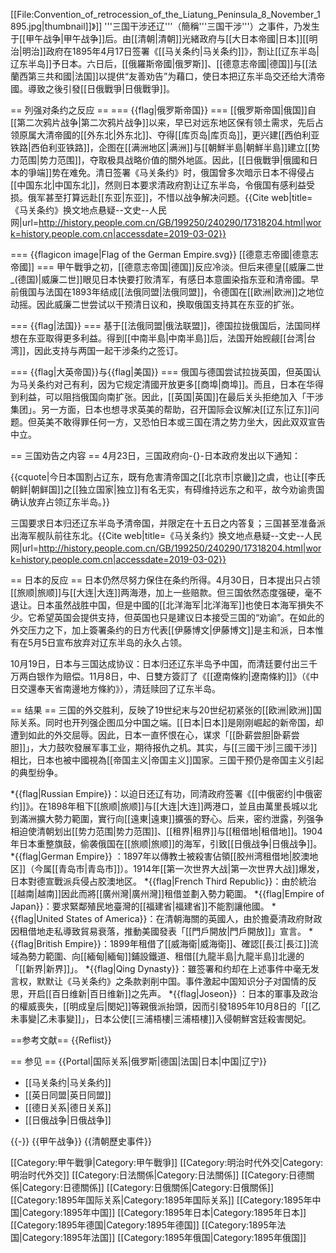 [[File:Convention_of_retrocession_of_the_Liatung_Peninsula_8_November_1895.jpg|thumbnail]]》]]
'''三国干涉还辽'''（簡稱'''三国干涉'''）之事件，乃发生于[[甲午战争|甲午战争]]后。由[[清朝|清朝]]光緒政府与[[大日本帝國|日本]][[明治|明治]]政府在1895年4月17日签署《[[马关条约|马关条约]]》，割让[[辽东半岛|辽东半岛]]予日本。六日后，[[俄羅斯帝國|俄罗斯]]、[[德意志帝國|德国]]与[[法蘭西第三共和國|法国]]以提供“友善劝告”为藉口，使日本把辽东半岛交还给大清帝國。導致之後引發[[日俄戰爭|日俄戰爭]]。

== 列强对条约之反应 ==
=== {{flag|俄罗斯帝国}} ===
[[俄罗斯帝国|俄国]]自[[第二次鸦片战争|第二次鸦片战争]]以来，早已对远东地区保有领土需求，先后占领原属大清帝國的[[外东北|外东北]]、夺得[[库页岛|库页岛]]，更兴建[[西伯利亚铁路|西伯利亚铁路]]，企图在[[满洲地区|满洲]]与[[朝鮮半島|朝鮮半島]]建立[[势力范围|势力范围]]，夺取极具战略价值的關外地區。因此，[[日俄戰爭|俄國和日本的爭端]]势在难免。清日签署《马关条约》时，俄国曾多次暗示日本不得侵占[[中国东北|中国东北]]，然则日本要求清政府割让辽东半岛，令俄国有感利益受损。俄军甚至打算远赴[[东亚|东亚]]，不惜以战争解决问题。<ref>{{Cite web|title=《马关条约》换文地点悬疑--文史--人民网|url=http://history.people.com.cn/GB/199250/240290/17318204.html|work=history.people.com.cn|accessdate=2019-03-02}}</ref>

=== {{flagicon image|Flag of the German Empire.svg}} [[德意志帝國|德意志帝國]] ===
甲午戰爭之初，[[德意志帝国|德国]]反应冷淡。但后来德皇[[威廉二世_(德国)|威廉二世]]眼见日本快要打败清军，有感日本意圖染指东亚和清帝國。早前俄国与法国在1893年结成[[法俄同盟|法俄同盟]]，令德国在[[欧洲|欧洲]]之地位动摇。因此威廉二世尝试以干预清日议和，换取俄国支持其在东亚的扩张。

=== {{flag|法国}} ===
基于[[法俄同盟|俄法联盟]]，德国拉拢俄国后，法国同样想在东亚取得更多利益。得到[[中南半島|中南半島]]后，法国开始觊觎[[台湾|台湾]]，因此支持与两国一起干涉条约之签订。

=== {{flag|大英帝国}}与{{flag|美国}} ===
俄国与德国尝试拉拢英国，但英国认为马关条约对己有利，因为它规定清國开放更多[[商埠|商埠]]。而且，日本在华得到利益，可以阻挡俄国向南扩张。因此，[[英国|英国]]在最后关头拒绝加入「干涉集团」。另一方面，日本也想寻求英美的帮助，召开国际会议解决[[辽东|辽东]]问题。但英美不敢得罪任何一方，又恐怕日本或三国在清之势力坐大，因此双双宣告中立。

== 三国劝告之内容 ==
4月23日，三国政府向-{}-日本政府发出以下通知：

{{cquote|今日本国割占辽东，既有危害清帝国之[[北京市|京畿]]之虞，也让[[李氏朝鲜|朝鲜国]]之[[独立国家|独立]]有名无实，有碍维持远东之和平，故今劝谕贵国确认放弃占领辽东半岛。}}

三国要求日本归还辽东半岛予清帝国，并限定在十五日之内答复；三国甚至准备派出海军舰队前往东北。<ref>{{Cite web|title=《马关条约》换文地点悬疑--文史--人民网|url=http://history.people.com.cn/GB/199250/240290/17318204.html|work=history.people.com.cn|accessdate=2019-03-02}}</ref>

== 日本的反应 ==
日本仍然尽努力保住在条约所得。4月30日，日本提出只占领[[旅顺|旅顺]]与[[大连|大连]]两海港，加上一些赔款。但三国依然态度强硬，毫不退让。日本虽然战胜中国，但是中國的[[北洋海军|北洋海军]]也使日本海军損失不少。它希望英国会提供支持，但英国也只是建议日本接受三国的“劝谕”。在如此的外交压力之下，加上簽署条约的日方代表[[伊藤博文|伊藤博文]]是主和派，日本惟有在5月5日宣布放弃对辽东半岛的永久占领。

10月19日，日本与三国达成协议：日本归还辽东半岛予中国，而清廷要付出三千万两白银作为赔偿。11月8日，中、日雙方簽訂了《[[遼南條約|遼南條約]]》（《中日交還奉天省南邊地方條約》），清廷赎回了辽东半岛。

== 结果 ==
三国的外交胜利，反映了19世纪末与20世纪初紧张的[[欧洲|欧洲]]国际关系。同时也开列强企图瓜分中国之端。[[日本|日本]]是刚刚崛起的新帝国，却遭到如此的外交屈辱。因此，日本一直怀恨在心，谋求「[[卧薪尝胆|卧薪尝胆]]」，大力鼓吹發展军事工业，期待报仇之机。其实，与[[三國干涉|三國干涉]]相比，日本也被中國視為[[帝国主义|帝国主义]]国家。三国干预仍是帝国主义引起的典型纷争。

*{{flag|Russian Empire}}：以迫日还辽有功，同清政府签署《[[中俄密约|中俄密约]]》。在1898年租下[[旅顺|旅顺]]与[[大连|大连]]两港口，並且由萬里長城以北到滿洲擴大勢力範圍，實行向[[遠東|遠東]]擴張的野心。后来，密约泄露，列强争相迫使清朝划出[[势力范围|势力范围]]、[[租界|租界]]与[[租借地|租借地]]。1904年日本重整旗鼓，偷袭俄国在[[旅顺|旅顺]]的海军，引致[[日俄战争|日俄战争]]。
*{{flag|German Empire}} ：1897年以傳教士被殺害佔領[[胶州湾租借地|胶澳地区]]（今属[[青岛市|青岛市]]）。1914年[[第一次世界大战|第一次世界大战]]爆发，日本對德宣戰派兵侵占胶澳地区。
*{{flag|French Third Republic}}：由於統治[[越南|越南]]因此而將[[廣州灣|廣州灣]]租借並劃入勢力範圍。 
*{{flag|Empire of Japan}}：要求緊鄰殖民地臺灣的[[福建省|福建省]]不能割讓他國。 
*{{flag|United States of America}}：在清朝海關的英國人，由於擔憂清政府財政因租借地走私導致貿易衰落，推動美國發表「[[門戶開放|門戶開放]]」宣言。
*{{flag|British Empire}}：1899年租借了[[威海衛|威海衛]]、確認[[長江|長江]]流域為勢力範圍、向[[緬甸|緬甸]]鋪設鐵道、租借[[九龍半島|九龍半島]]北邊的「[[新界|新界]]」。
*{{flag|Qing Dynasty}}：雖签署和约却在上述事件中毫无发言权，默默让《马关条约》之条款剥削中国。事件激起中国知识分子对国情的反思，开启[[百日维新|百日维新]]之先声。
*{{flag|Joseon}} ：日本的軍事及政治的權威喪失，[[明成皇后|閔妃]]等親俄派抬頭，因而引發1895年10月8日的「[[乙未事變|乙未事變]]」，日本公使[[三浦梧樓|三浦梧樓]]入侵朝鮮宮廷殺害閔妃。

==参考文献==
{{Reflist}}

== 参见 ==
{{Portal|国际关系|俄罗斯|德国|法国|日本|中国|辽宁}}
* [[马关条约|马关条约]]
* [[英日同盟|英日同盟]]
* [[德日关系|德日关系]]
* [[日俄战争|日俄战争]]

{{-}}
{{甲午战争}}
{{清朝歷史事件}}

[[Category:甲午戰爭|Category:甲午戰爭]]
[[Category:明治时代外交|Category:明治时代外交]]
[[Category:日法關係|Category:日法關係]]
[[Category:日德關係|Category:日德關係]]
[[Category:日俄關係|Category:日俄關係]]
[[Category:1895年国际关系|Category:1895年国际关系]]
[[Category:1895年中国|Category:1895年中国]]
[[Category:1895年日本|Category:1895年日本]]
[[Category:1895年德国|Category:1895年德国]]
[[Category:1895年法国|Category:1895年法国]]
[[Category:1895年俄国|Category:1895年俄国]]